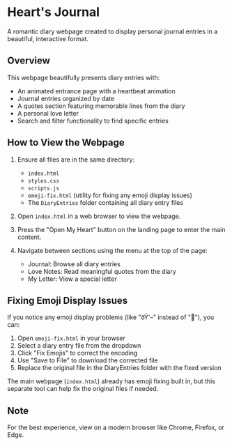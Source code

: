 # Heart's Journal

A romantic diary webpage created to display personal journal entries in a beautiful, interactive format.

## Overview

This webpage beautifully presents diary entries with:

- An animated entrance page with a heartbeat animation
- Journal entries organized by date
- A quotes section featuring memorable lines from the diary
- A personal love letter
- Search and filter functionality to find specific entries

## How to View the Webpage

1. Ensure all files are in the same directory:
   - `index.html`
   - `styles.css`
   - `scripts.js`
   - `emoji-fix.html` (utility for fixing any emoji display issues)
   - The `DiaryEntries` folder containing all diary entry files

2. Open `index.html` in a web browser to view the webpage.

3. Press the "Open My Heart" button on the landing page to enter the main content.

4. Navigate between sections using the menu at the top of the page:
   - Journal: Browse all diary entries
   - Love Notes: Read meaningful quotes from the diary
   - My Letter: View a special letter

## Fixing Emoji Display Issues

If you notice any emoji display problems (like "ðŸ'–" instead of "💖"), you can:

1. Open `emoji-fix.html` in your browser
2. Select a diary entry file from the dropdown
3. Click "Fix Emojis" to correct the encoding
4. Use "Save to File" to download the corrected file
5. Replace the original file in the DiaryEntries folder with the fixed version

The main webpage (`index.html`) already has emoji fixing built in, but this separate tool can help fix the original files if needed.

## Note

For the best experience, view on a modern browser like Chrome, Firefox, or Edge. 